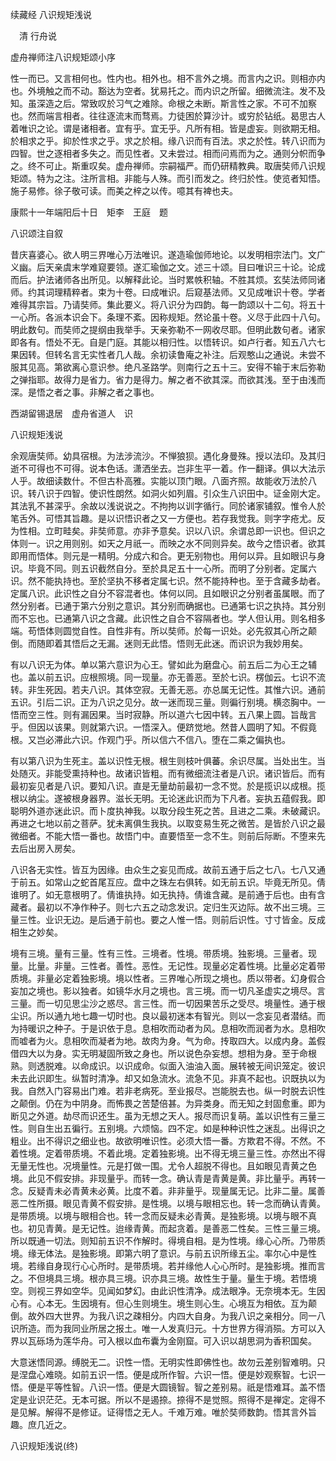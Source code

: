续藏经   八识规矩浅说  

　清 行舟说  

 虚舟禅师注八识规矩颂小序  

性一而已。又言相何也。性内也。相外也。相不言外之境。而言内之识。则相亦内也。外境触之而不动。豁达为空者。犹易托之。而内识之所留。细微流注。发不及知。虽深造之后。常致叹於习气之难除。命根之未断。斯言性之家。不可不加察也。然而端言相者。往往逐流末而骛焉。力徒困於算沙计。或穷於钻纸。曷思古人着唯识之论。谓是诸相者。宜有乎。宜无乎。凡所有相。皆是虚妄。则欲期无相。於相求之乎。抑於性求之乎。求之於相。缘八识而有百法。求之於性。转八识而为四智。世之逐相者多失之。而见性者。又未尝过。相而问焉而为之。通则分帜而争之。终不可止。斯重叹矣。虚舟禅师。宗嗣福严。而仍研精教典。取唐奘师八识规矩颂。特为之注。注所言相。非能与人殊。而引而发之。终归於性。使览者知悟。施子易修。徐子敬可读。而美之梓之以传。噫其有裨也夫。  

康熙十一年端阳后十日　矩李　王庭　题  

 八识颂注自叙  

昔庆喜婆心。欲人明三界唯心万法唯识。遂造瑜伽师地论。以发明相宗法门。文广义幽。后天亲虞末学难窥要领。遂汇瑜伽之文。述三十颂。目曰唯识三十论。论成而后。护法诸师各出所见。以解释此论。当时累帙积轴。不胜其烦。玄奘法师同诸师。约其词理精粹者。束为十卷。曰成唯识。后窥基法师。又见成唯识十卷。学者难得其宗旨。乃请奘师。集此要义。将八识分为四韵。每一韵颂以十二句。将五十一心所。各派本识会下。条理不紊。因称规矩。然论虽十卷。义尽于此四十八句。明此数句。而奘师之提纲由我举手。天亲弥勒不一网收尽耶。但明此数句者。诸家即各有。悟处不无。自是门庭。其能以相归性。以悟转识。如卢行者。知五八六七果因转。但转名言无实性者几人哉。余初读鲁庵之补注。后观憨山之通说。未尝不服其见高。第欲离心意识参。绝凡圣路学。则南行之五十三。安得不输于末后弥勒之弹指耶。故得力是省力。省力是得力。解之者不欲其深。而欲其浅。至于由浅而深。是悟之者之事。非解之者之事也。  

西湖留锡退居　虚舟省道人　识  

八识规矩浅说  

余观唐奘师。幼具宿根。为法涉流沙。不惮狼狈。遇化身曼殊。授以法印。及其归逝不可得也不可得。说本色话。潇洒坐去。岂非生平一着。作一翻译。俱以大法示人乎。故细读数什。不但古朴高雅。实能以顶门眼。八面齐照。故能收万法於八识。转八识于四智。使识性朗然。如洞火如列眉。引众生八识田中。证金刚大定。其法乳不甚深乎。余故以浅说说之。不拘拘以训字循行。同於诸家铺叙。惟令人於笔舌外。可悟其旨趣。是以识悟识者之又一方便也。若存我觉我。则字字疮尤。反为性相。立町畦矣。非奘师意。亦非予意矣。识以八识。余谓总即一识也。但识之体则一。识之用则别。如天之月祇一。而映之水不同则异矣。故今之悟识者。欲其即用而悟体。则元是一精明。分成六和合。更无别物也。用何以异。且如眼识与身识。毕竟不同。则五识截然自分。至於具足五十一心所。而明了分别者。定属六识。然不能执持也。至於坚执不移者定属七识。然不能持种也。至于含藏多劫者。定属八识。此识性之自分不容混者也。体何以同。且如眼识之分别者虽属眼。而了然分别者。已通于第六分别之意识。其分别而确据也。已通第七识之执持。其分别而不忘也。已通第八识之含藏。此识性之自合不容隔者也。学人但认用。则名相多端。苟悟体则圆觉自性。自性非有。所以奘师。於每一识处。必先叙其心所之颠倒。而随即着其悟后之无漏。迷则无此悟。悟则无此迷。而识识为我妙用矣。  

有以八识无为体。单以第六意识为心王。譬如此为磨盘心。前五后二为心王之辅也。盖以前五识。应根照境。同一现量。亦无善恶。至於七识。楞伽云。七识不流转。非生死因。若夫八识。其体空寂。无善无恶。亦总属无记性。其惟六识。通前五识。引后二识。正为八识之见分。故一迷而现三量。则徧行别境。横恣胸中。一悟而空三性。则有漏因果。当时寂静。所以道六七因中转。五八果上圆。旨哉言乎。但因以该果。则就第六识。一悟深入。便跻觉地。然昔人圆明了知。不假竟根。又岂必滞此六识。作观门乎。所以信六不信八。堕在二乘之偏执也。  

有以第八识为生死主。盖以识性无根。根生则枝叶俱蕃。余识尽属。当处出生。当处随灭。非能受熏持种也。故诸识皆粗。而有微细流注者是八识。诸识皆后。而有最初妄见者是八识。要知八识。直是无量劫前最初一念不觉。於是揽识以成根。揽根以纳尘。遂被根身器界。滋长无明。无论迷此识而为下凡者。妄执五蕴假我。即聪明外道亦迷此识。而卜度执神我。以取分段生死之苦。且进之二乘。未破藏识。再进之七地以前之菩萨。犹未离俱生我执。以取变易生死之微苦。是皆於八识之最微细者。不能大悟一番也。故悟门中。直要悟至一念不生。则前后际断。不堕来先去后出房入房矣。  

八识各无实性。皆互为因缘。由众生之妄见而成。故前五通于后之七八。七八又通于前五。如常山之蛇首尾互应。盘中之珠左右俱转。如无前五识。毕竟无所见。倩谁明了。如无意根明了。倩谁执持。如无执持。倩谁含藏。是前通于后也。由有含藏者。最初以不净作种子。则七六五之动念发识。定归生灭边际。故不出三境。三量三性。业识无边。是后通于前也。要之人惟一悟。则前后识性。寸寸皆金。反成相生之妙矣。  

境有三境。量有三量。性有三性。三境者。性境。带质境。独影境。三量者。现量。比量。非量。三性者。善性。恶性。无记性。现量必定着性境。比量必定着带质境。非量必定着独影境。境以性者。三界唯心所现之境也。质以带者。幻身假合妄加之境也。影以独者。如镜华水月之境也。言三境。而一切凡圣虚实之境尽。言三量。而一切见思尘沙之惑尽。言三性。而一切因果苦乐之受尽。境量性。通于根尘识。所以通九地七趣一切时也。良以最初迷本有智光。则以一念妄见者潜结。而为持暖识之种子。于是识依于息。息相吹而动者为风。息相吹而润者为水。息相吹而嘘者为火。息相吹而凝者为地。故肉为身。气为命。抟取四大。以成内身。盖假借四大以为身。实无明凝固所致之身也。所以说色杂妄想。想相为身。至于命根熟。则透脱难。以命成识。以识成命。似面入油油入面。展转被无间识笼定。彼识未去此识即生。纵暂时清净。却又如急流水。流急不见。非真不起也。识既执以为我。自然入门容易出门难。若非老病死。至业报尽。岂能脱去也。纵一时脱去识性之颠倒。仍在为中阴身。而怖畏之苦楚倍甚。为异类身。而无知之封固愈重。即为断见之外道。劫尽而识还生。虽为无想之天人。报尽而识复萌。盖以识性有三量三性。则自生出五徧行。五别境。六烦恼。四不定。如是种种识性之迷乱。出得识之粗业。出不得识之细业也。故欲明唯识性。必须大悟一番。方欺君不得。不然。不着性境。定着带质境。不着此境。定着独影境。出不得无境三量三性。亦然出不得无量无性也。况境量性。元是打做一围。尤令人超脱不得也。且如眼见青黄之色境。此见不假安排。非现量乎。而转一念。确认青是青黄是黄。非比量乎。再转一念。反疑青未必青黄未必黄。比度不着。非非量乎。现量属无记。比非二量。属善恶二性所摄。眼见青黄不假安排。是性境。以境与眼相忘也。转一念而确认青黄。是带质境。以境与眼相合也。转一念而反疑未必青黄。是独影境。以境与眼不真也。初见青黄。是无记性。迨缘青黄。而起贪着。是善恶二性矣。三性三量三境。所以既通一切法。则知前五识不作解时。得境自相。是为性境。缘心心所。乃带质境。缘无体法。是独影境。即第六明了意识。与前五识所缘五尘。率尔心中是性境。若缘自身现行心心所时。是带质境。若并缘他人心心所时。是独影境。推而言之。不但境具三境。根亦具三境。识亦具三境。故性生于量。量生于境。若悟境空。则视三界如空华。见闻如梦幻。由此识性清净。成法眼净。无奈境本无。生因心有。心本无。生因境有。但心生则境生。境生则心生。心境互为相依。互为颠倒。故外四大世界。为我八识之疎相分。内四大自身。为我八识之亲相分。同一八识所造。而为我同业所居之报土。唯一人发真归元。十方世界方得消殒。方可以入界以瓦砾场为莲华舟。可入根以血布囊为金刚窟。可入识以胡思洞为香积国矣。  

大意迷悟同源。缚脱无二。识性一悟。无明实性即佛性也。故勿云差别智难明。只是涅盘心难晓。如前五识一悟。便是成所作智。六识一悟。便是妙观察智。七识一悟。便是平等性智。八识一悟。便是大圆镜智。智之差别易。祇是悟难耳。盖不悟定是业识茫茫。无本可据。所以不是遏捺。捺得不是觉照。照得不是禅定。定得不是见解。解得不是修证。证得悟之无人。千难万难。唯於奘师数韵。悟其言外旨趣。庶几近之。  

八识规矩浅说(终)  
